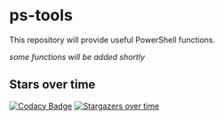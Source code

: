# ps-tools
This repository will provide useful PowerShell functions.

_some functions will be added shortly_

## Stars over time
[![Codacy Badge](https://api.codacy.com/project/badge/Grade/55b9e6b1a24a4119b6522ce07c454144)](https://app.codacy.com/manual/Hope-IT-Works/ps-tools?utm_source=github.com&utm_medium=referral&utm_content=Hope-IT-Works/ps-tools&utm_campaign=Badge_Grade_Settings)
[![Stargazers over time](https://starchart.cc/Hope-IT-Works/ps-tools.svg)](https://starchart.cc/Hope-IT-Works/ps-tools)
